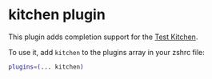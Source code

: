 # kitchen plugin

This plugin adds completion support for the [Test Kitchen](https://kitchen.ci).

To use it, add `kitchen` to the plugins array in your zshrc file:

```zsh
plugins=(... kitchen)
```
